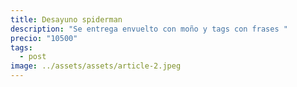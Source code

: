 ```yaml
---
title: Desayuno spiderman
description: "Se entrega envuelto con moño y tags con frases "
precio: "10500"
tags:
  - post
image: ../assets/assets/article-2.jpeg
---
```


